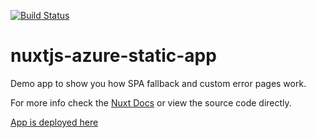[![Build Status](https://dev.azure.com/tinomanyaya/Personal/_apis/build/status/teenox.azure-static-nuxt?repoName=teenox%2Fazure-static-nuxt&branchName=main)](https://dev.azure.com/tinomanyaya/Personal/_build/latest?definitionId=3&repoName=teenox%2Fazure-static-nuxt&branchName=main)

# nuxtjs-azure-static-app

Demo app to show you how SPA fallback and custom error pages work. 

For more info check the [Nuxt Docs](https://nuxtjs.org/faq/deployment-azure-static-web-apps) or view the source code directly.

[App is deployed here](https://agreeable-plant-08801db1e.azurestaticapps.net/)
